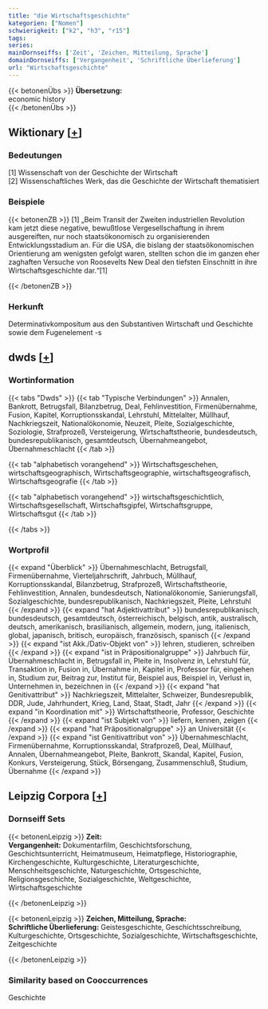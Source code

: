 ```yaml
---
title: "die Wirtschaftsgeschichte"
kategorien: ["Nomen"]
schwierigkeit: ["k2", "h3", "r15"]
tags:
series:
mainDornseiffs: ['Zeit', 'Zeichen, Mitteilung, Sprache']
domainDornseiffs: ['Vergangenheit', 'Schriftliche Überlieferung']
url: "Wirtschaftsgeschichte"
---
```


{{< betonenÜbs >}}
**Übersetzung:**  
economic history  
{{< /betonenÜbs >}}

## Wiktionary [[+](https://de.wiktionary.org/wiki/Wirtschaftsgeschichte)]

### Bedeutungen
[1] Wissenschaft von der Geschichte der Wirtschaft  
[2] Wissenschaftliches Werk, das die Geschichte der Wirtschaft thematisiert  

### Beispiele
{{< betonenZB >}}
[1] „Beim Transit der Zweiten industriellen Revolution kam jetzt diese negative, bewußtlose Vergesellschaftung in ihrem ausgereiften, nur noch staatsökonomisch zu organisierenden Entwicklungsstadium an. Für die USA, die bislang der staatsökonomischen Orientierung am wenigsten gefolgt waren, stellten schon die im ganzen eher zaghaften Versuche von Roosevelts New Deal den tiefsten Einschnitt in ihre Wirtschaftsgeschichte dar.“[1]  

{{< /betonenZB >}}
### Herkunft
Determinativkompositum aus den Substantiven Wirtschaft und Geschichte sowie dem Fugenelement -s  



## dwds [[+](https://www.dwds.de/wb/Wirtschaftsgeschichte)]

### Wortinformation
{{< tabs "Dwds" >}}
{{< tab "Typische Verbindungen" >}}
Annalen, Bankrott, Betrugsfall, Bilanzbetrug, Deal, Fehlinvestition, Firmenübernahme, Fusion, Kapitel, Korruptionsskandal, Lehrstuhl, Mittelalter, Müllhauf, Nachkriegszeit, Nationalökonomie, Neuzeit, Pleite, Sozialgeschichte, Soziologie, Strafprozeß, Versteigerung, Wirtschaftstheorie, bundesdeutsch, bundesrepublikanisch, gesamtdeutsch, Übernahmeangebot, Übernahmeschlacht
{{< /tab >}}

{{< tab "alphabetisch vorangehend" >}}
Wirtschaftsgeschehen, wirtschaftsgeographisch, Wirtschaftsgeographie, wirtschaftsgeografisch, Wirtschaftsgeografie
{{< /tab >}}

{{< tab "alphabetisch vorangehend" >}}
wirtschaftsgeschichtlich, Wirtschaftsgesellschaft, Wirtschaftsgipfel, Wirtschaftsgruppe, Wirtschaftsgut
{{< /tab >}}

{{< /tabs >}}

### Wortprofil
{{< expand "Überblick" >}} Übernahmeschlacht, Betrugsfall, Firmenübernahme, Vierteljahrschrift, Jahrbuch, Müllhauf, Korruptionsskandal, Bilanzbetrug, Strafprozeß, Wirtschaftstheorie, Fehlinvestition, Annalen, bundesdeutsch, Nationalökonomie, Sanierungsfall, Sozialgeschichte, bundesrepublikanisch, Nachkriegszeit, Pleite, Lehrstuhl {{< /expand >}}
{{< expand "hat Adjektivattribut" >}} bundesrepublikanisch, bundesdeutsch, gesamtdeutsch, österreichisch, belgisch, antik, australisch, deutsch, amerikanisch, brasilianisch, allgemein, modern, jung, italienisch, global, japanisch, britisch, europäisch, französisch, spanisch {{< /expand >}}
{{< expand "ist Akk./Dativ-Objekt von" >}} lehren, studieren, schreiben {{< /expand >}}
{{< expand "ist in Präpositionalgruppe" >}} Jahrbuch für, Übernahmeschlacht in, Betrugsfall in, Pleite in, Insolvenz in, Lehrstuhl für, Transaktion in, Fusion in, Übernahme in, Kapitel in, Professor für, eingehen in, Studium zur, Beitrag zur, Institut für, Beispiel aus, Beispiel in, Verlust in, Unternehmen in, bezeichnen in {{< /expand >}}
{{< expand "hat Genitivattribut" >}} Nachkriegszeit, Mittelalter, Schweizer, Bundesrepublik, DDR, Jude, Jahrhundert, Krieg, Land, Staat, Stadt, Jahr {{< /expand >}}
{{< expand "in Koordination mit" >}} Wirtschaftstheorie, Professor, Geschichte {{< /expand >}}
{{< expand "ist Subjekt von" >}} liefern, kennen, zeigen {{< /expand >}}
{{< expand "hat Präpositionalgruppe" >}} an Universität {{< /expand >}}
{{< expand "ist Genitivattribut von" >}} Übernahmeschlacht, Firmenübernahme, Korruptionsskandal, Strafprozeß, Deal, Müllhauf, Annalen, Übernahmeangebot, Pleite, Bankrott, Skandal, Kapitel, Fusion, Konkurs, Versteigerung, Stück, Börsengang, Zusammenschluß, Studium, Übernahme {{< /expand >}}

## Leipzig Corpora [[+](https://corpora.uni-leipzig.de/en/res?word=Wirtschaftsgeschichte&corpusId=deu_newscrawl-public_2018)]

### Dornseiff Sets
{{< betonenLeipzig >}}
**Zeit:**  
**Vergangenheit:** Dokumentarfilm, Geschichtsforschung, Geschichtsunterricht, Heimatmuseum, Heimatpflege, Historiographie, Kirchengeschichte, Kulturgeschichte, Literaturgeschichte, Menschheitsgeschichte, Naturgeschichte, Ortsgeschichte, Religionsgeschichte, Sozialgeschichte, Weltgeschichte, Wirtschaftsgeschichte  

{{< /betonenLeipzig >}}


{{< betonenLeipzig >}}
**Zeichen, Mitteilung, Sprache:**  
**Schriftliche Überlieferung:** Geistesgeschichte, Geschichtsschreibung, Kulturgeschichte, Ortsgeschichte, Sozialgeschichte, Wirtschaftsgeschichte, Zeitgeschichte  

{{< /betonenLeipzig >}}

### Similarity based on Cooccurrences
Geschichte

